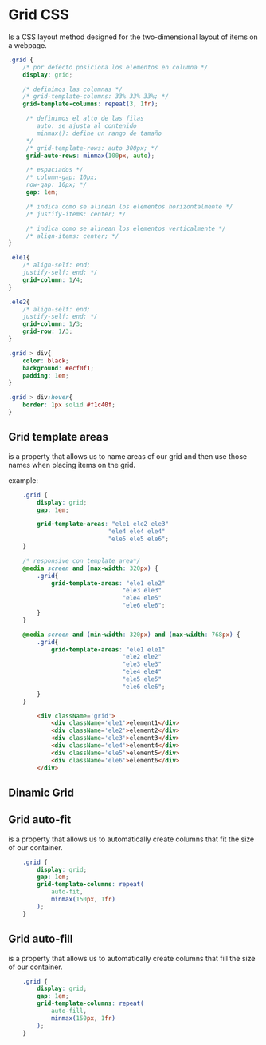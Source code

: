 # Grid CSS

Is a CSS layout method designed for the two-dimensional layout of items on a webpage.

```css
.grid {
    /* por defecto posiciona los elementos en columna */
    display: grid;

    /* definimos las columnas */
    /* grid-template-columns: 33% 33% 33%; */
    grid-template-columns: repeat(3, 1fr);

     /* definimos el alto de las filas 
        auto: se ajusta al contenido
        minmax(): define un rango de tamaño
     */
     /* grid-template-rows: auto 300px; */
     grid-auto-rows: minmax(100px, auto);

     /* espaciados */
     /* column-gap: 10px;
     row-gap: 10px; */
     gap: 1em;

     /* indica como se alinean los elementos horizontalmente */
     /* justify-items: center; */

     /* indica como se alinean los elementos verticalmente */
     /* align-items: center; */
}

.ele1{
    /* align-self: end;
    justify-self: end; */
    grid-column: 1/4;
}

.ele2{
    /* align-self: end;
    justify-self: end; */
    grid-column: 1/3;
    grid-row: 1/3;
}

.grid > div{
    color: black;
    background: #ecf0f1;
    padding: 1em;
}

.grid > div:hover{
    border: 1px solid #f1c40f;
}
```

## Grid template areas

is a property that allows us to name areas of our grid and then use those names when placing items on the grid.

example:

```css
    .grid {
        display: grid;
        gap: 1em;

        grid-template-areas: "ele1 ele2 ele3"
                            "ele4 ele4 ele4"
                            "ele5 ele5 ele6";
    }

    /* responsive con template area*/
    @media screen and (max-width: 320px) {
        .grid{
            grid-template-areas: "ele1 ele2"
                                "ele3 ele3"
                                "ele4 ele5"
                                "ele6 ele6";
        }
    }

    @media screen and (min-width: 320px) and (max-width: 768px) {
        .grid{
            grid-template-areas: "ele1 ele1"
                                "ele2 ele2"
                                "ele3 ele3"
                                "ele4 ele4"
                                "ele5 ele5"
                                "ele6 ele6";
        }
    }
```

```html
        <div className='grid'>
            <div className='ele1'>element1</div>
            <div className='ele2'>element2</div>
            <div className='ele3'>element3</div>
            <div className='ele4'>element4</div>
            <div className='ele5'>element5</div>
            <div className='ele6'>element6</div>
        </div>
```

## Dinamic Grid
## **Grid auto-fit**

is a property that allows us to automatically create columns that fit the size of our container.

```css
    .grid {
        display: grid;
        gap: 1em;
        grid-template-columns: repeat(
            auto-fit, 
            minmax(150px, 1fr)
        );
    }
```

## **Grid auto-fill**

is a property that allows us to automatically create columns that fill the size of our container.

```css
    .grid {
        display: grid;
        gap: 1em;
        grid-template-columns: repeat(
            auto-fill, 
            minmax(150px, 1fr)
        );
    }
```